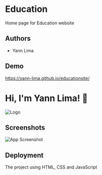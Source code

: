 
# Education

Home page for Education website


## Authors

- Yann Lima


## Demo

https://yann-lima.github.io/educationsite/


# Hi, I'm Yann Lima! 👋


![Logo](https://dev-yann-lima.pantheonsite.io/wp-content/uploads/2023/03/beaver-removebg-preview-e1678110537174.png)


## Screenshots

![App Screenshot](<img src="images/education.png" alt="">)


## Deployment

The project using HTML, CSS and JavaScript

